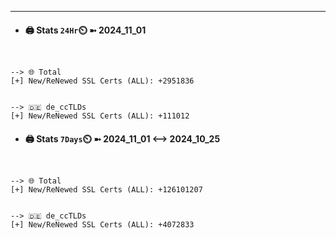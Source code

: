 

---
- #### 🖨️ **Stats** `24Hr`⏲️ ➼ 2024_11_01
```console


--> 🌐 Total
[+] New/ReNewed SSL Certs (ALL): +2951836


--> 🇩🇪 de_ccTLDs
[+] New/ReNewed SSL Certs (ALL): +111012

```

- #### 🖨️ **Stats** `7Days`⏲️ ➼ 2024_11_01 <--> 2024_10_25
```console


--> 🌐 Total
[+] New/ReNewed SSL Certs (ALL): +126101207


--> 🇩🇪 de_ccTLDs
[+] New/ReNewed SSL Certs (ALL): +4072833

```

